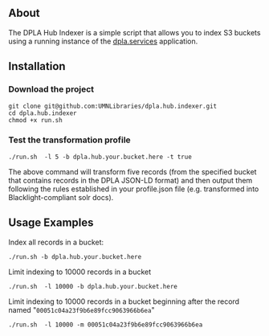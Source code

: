 
## About

The DPLA Hub Indexer is a simple script that allows you to index S3 buckets using a running instance of the [dpla.services](https://github.com/UMNLibraries/dpla.services) application. 

## Installation


### Download the project

```
git clone git@github.com:UMNLibraries/dpla.hub.indexer.git
cd dpla.hub.indexer
chmod +x run.sh
```

### Test the transformation profile

`./run.sh  -l 5 -b dpla.hub.your.bucket.here -t true`

The above command will transform five records (from the specified bucket that contains records in the DPLA
JSON-LD format) and then output them following the rules established in your profile.json file (e.g. transformed
into Blacklight-compliant solr docs).

## Usage Examples

Index all records in a bucket:

`./run.sh -b dpla.hub.your.bucket.here`

Limit indexing to 10000 records in a bucket

`./run.sh  -l 10000 -b dpla.hub.your.bucket.here`

Limit indexing to 10000 records in a bucket beginning after the record named "`00051c04a23f9b6e89fcc9063966b6ea`"

`./run.sh  -l 10000 -m 00051c04a23f9b6e89fcc9063966b6ea`
  
